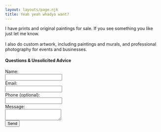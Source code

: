 ```yaml
---
layout: layouts/page.njk
title: Yeah yeah whadya want?
---
```

I have prints and original paintings for sale. If you see something you like just let me know.<br><br>I also do custom artwork, including paintings and murals, and professional photography for events and businesses. 

<form class="contact" method="post"
action="https://formbucket.com/f/buk_XyGYu1sO6VnHtYP5WhQY7kjG">
<h4>Questions & Unsolicited Advice</h4>
<div class="input-group"><label for="name">Name:</label><br>
<input type="name" name="name" required></div>
<div class="input-group"><label for="_replyto">Email:</label><br>
<input type="email" name="_replyto" required></div>
<div class="input-group"><label for="phone">Phone (optional):</label><br>
<input type="phone" name="phone"></div>
<div class="input-group"><label for="message">Message:</label><br>
<textarea name="message" required></textarea></div>
<button class="contact-submit g-recaptcha" data-sitekey="6Ld6h9sUAAAAADZtr4-r82pOF9swMvqrR_DsADsr" data-callback="contactPageSubmit">Send</button>
<div class="form-response"></div>
</form>

<script>
jQuery(document).ready(function($){
    function contactPageSubmit(token) {
        var $form = $("form.contact");
        var $btn = $('input[type="submit"]', $form);
        var $form_response = $('.form-response', $form);

        if ($("input[name='_replyto']").value === '') {
            $form_response.removeClass('success');
            $form_response.addClass('error');
            $form_response.html('Please enter an email address.');
            return
        }

        $.ajax({
                url: $form.action,
                type: 'POST',
                crossDomain: true,
                headers: {
                    'accept': 'application/javascript',
                },
                data: $form.serialize(),
                beforeSend: function () {
                    $btn.disabled = 'disabled';
                }
            })
            .done(function (response) {
                $form_response.addClass('success');
                $form_response.removeClass('error');
                $form_response.html('Thanks for contacting us, a representative will reach out to you as soon as possible');
                $btn.disabled = false;
                $form.children('input, textarea').val('');
                $btn.val('Submit');
                console.log(response);
            })
            .fail(function (response) {
                $form_response.removeClass('success');
                $form_response.addClass('error');
                $form_response.html('Something went wrong, check the fields for errors and try submitting again');
                $btn.disabled = false;
            })
    };
})
</script>